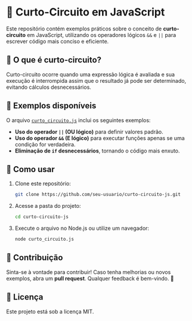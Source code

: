 # 📌 Curto-Circuito em JavaScript

Este repositório contém exemplos práticos sobre o conceito de **curto-circuito** em JavaScript, utilizando os operadores lógicos `&&` e `||` para escrever código mais conciso e eficiente.

## 📖 O que é curto-circuito?
Curto-circuito ocorre quando uma expressão lógica é avaliada e sua execução é interrompida assim que o resultado já pode ser determinado, evitando cálculos desnecessários.

## 🚀 Exemplos disponíveis
O arquivo [`curto_circuito.js`](curto_circuito.js) inclui os seguintes exemplos:

- **Uso do operador `||` (OU lógico)** para definir valores padrão.
- **Uso do operador `&&` (E lógico)** para executar funções apenas se uma condição for verdadeira.
- **Eliminação de `if` desnecessários**, tornando o código mais enxuto.

## 🔧 Como usar

1. Clone este repositório:
   ```sh
   git clone https://github.com/seu-usuario/curto-circuito-js.git
   ```
2. Acesse a pasta do projeto:
   ```sh
   cd curto-circuito-js
   ```
3. Execute o arquivo no Node.js ou utilize um navegador:
   ```sh
   node curto_circuito.js
   ```

## 📢 Contribuição
Sinta-se à vontade para contribuir! Caso tenha melhorias ou novos exemplos, abra um **pull request**. Qualquer feedback é bem-vindo. 🚀

## 📄 Licença
Este projeto está sob a licença MIT.


